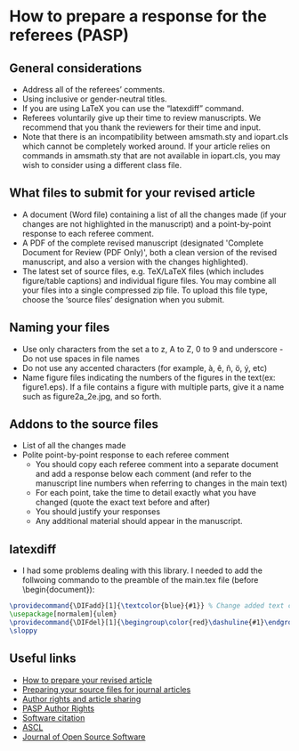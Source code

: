 # How to prepare a response for the referees (PASP)

## General considerations
- Address all of the referees’ comments.
- Using inclusive or gender-neutral titles.
- If you are using LaTeX you can use the “latexdiff” command.
- Referees voluntarily give up their time to review manuscripts. We recommend that you thank the reviewers for their time and input.
- Note that there is an incompatibility between amsmath.sty and iopart.cls which cannot be completely worked around. If your article relies on commands in amsmath.sty that are not available in iopart.cls, you may wish to consider using a different class file.


## What files to submit for your revised article
- A document (Word file) containing a list of all the changes made (if your changes are not highlighted in the manuscript) and a point-by-point response to each referee comment.
- A PDF of the complete revised manuscript (designated 'Complete Document for Review (PDF Only)', both a clean version of the revised manuscript, and also a version with the changes highlighted). 
- The latest set of source files, e.g. TeX/LaTeX files (which includes figure/table captions) and individual figure files. You may combine all your files into a single compressed zip file. To upload this file type, choose the ‘source files’ designation when you submit. 


## Naming your files
- Use only characters from the set a to z, A to Z, 0 to 9 and underscore - Do not use spaces in file names
- Do not use any accented characters (for example, à, ê, ñ, ö, ý, etc)
- Name figure files indicating the numbers of the figures in the text(ex: figure1.eps). If a file contains a figure with multiple parts, give it a name such as figure2a_2e.jpg, and so forth.

## Addons to the source files
-  List of all the changes made 
-  Polite point-by-point response to each referee comment 
    -   You should copy each referee comment into a separate document and add a response below each comment (and refer to the manuscript line numbers when referring to changes in the main text)
    - For each point, take the time to detail exactly what you have changed (quote the exact text before and after)
    - You should justify your responses
    - Any additional material should appear in the manuscript.

## latexdiff
- I had some problems dealing with this library. I needed to add the follwoing commando to the preamble of the main.tex file (before \begin{document}):


```latex
\providecommand{\DIFadd}[1]{\textcolor{blue}{#1}} % Change added text color to blue
\usepackage[normalem]{ulem}
\providecommand{\DIFdel}[1]{\begingroup\color{red}\dashuline{#1}\endgroup}
\sloppy
```

## Useful links
- [How to prepare your revised article](https://publishingsupport.iopscience.iop.org/questions/how-to-prepare-your-revised-article/)
- [Preparing your source files for journal articles](https://publishingsupport.iopscience.iop.org/questions/preparing-your-source-files-for-journal-articles/)
- [Author rights and article sharing](https://publishingsupport.iopscience.iop.org/author-rights-policies/)
- [PASP Author Rights](https://iopscience.iop.org/journal/1538-3873/page/PASP_author_rights)
- [Software citation](https://www.tomwagg.com/software-citation-station/)
- [ASCL](http://ascl.net/)
- [Journal of Open Source Software](https://joss.theoj.org/)